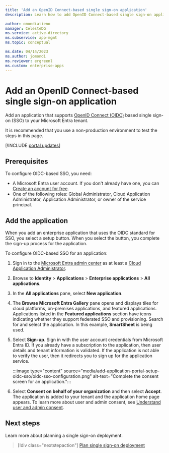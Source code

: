 ```yaml
---
title: 'Add an OpenID Connect-based single sign-on application'
description: Learn how to add OpenID Connect-based single sign-on application in Microsoft Entra ID.

author: omondiatieno
manager: CelesteDG
ms.service: active-directory
ms.subservice: app-mgmt
ms.topic: conceptual

ms.date: 04/14/2023
ms.author: jomondi
ms.reviewer: ergreenl
ms.custom: enterprise-apps
---
```


# Add an OpenID Connect-based single sign-on application

Add an application that supports [OpenID Connect (OIDC)](~/identity-platform/v2-protocols.md) based single sign-on (SSO) to your Microsoft Entra tenant.

It is recommended that you use a non-production environment to test the steps in this page.

[!INCLUDE [portal updates](~/includes/portal-update.md)]

## Prerequisites

To configure OIDC-based SSO, you need:

- A Microsoft Entra user account. If you don't already have one, you can [Create an account for free](https://azure.microsoft.com/free/?WT.mc_id=A261C142F).
- One of the following roles: Global Administrator, Cloud Application Administrator, Application Administrator, or owner of the service principal.

## Add the application

When you add an enterprise application that uses the OIDC standard for SSO, you select a setup button. When you select the button, you complete the sign-up process for the application.

To configure OIDC-based SSO for an application:

1. Sign in to the [Microsoft Entra admin center](https://entra.microsoft.com) as at least a [Cloud Application Administrator](~/identity/role-based-access-control/permissions-reference.md#cloud-application-administrator). 
1. Browse to **Identity** > **Applications** > **Enterprise applications** > **All applications**.
1. In the **All applications** pane, select **New application**.
1. The **Browse Microsoft Entra Gallery** pane opens and displays tiles for cloud platforms, on-premises applications, and featured applications. Applications listed in the **Featured applications** section have icons indicating whether they support federated SSO and provisioning. Search for and select the application. In this example, **SmartSheet** is being used.
1. Select **Sign-up**. Sign in with the user account credentials from Microsoft Entra ID. If you already have a subscription to the application, then user details and tenant information is validated. If the application is not able to verify the user, then it redirects you to sign up for the application service.

    :::image type="content" source="media/add-application-portal-setup-oidc-sso/oidc-sso-configuration.png" alt-text="Complete the consent screen for an application.":::

1. Select **Consent on behalf of your organization** and then select **Accept**. The application is added to your tenant and the application home page appears. To learn more about user and admin consent, see [Understand user and admin consent](~/identity-platform/howto-convert-app-to-be-multi-tenant.md#understand-user-and-admin-consent-and-make-appropriate-code-changes).

## Next steps

Learn more about planning a single sign-on deployment.
> [!div class="nextstepaction"]
> [Plan single sign-on deployment](plan-sso-deployment.md)
